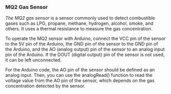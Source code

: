 ### MQ2 Gas Sensor

  *The MQ2 gas sensor* is a sensor commonly used to detect combustible gases such as LPG, propane, methane, hydrogen, alcohol, smoke, and others. It uses a thermal resistance to measure the gas concentration.

To operate the MQ2 sensor with Arduino, connect the VCC pin of the sensor to the 5V pin of the Arduino, the GND pin of the sensor to the GND pin of the Arduino, and the AO (analog output) pin of the sensor to an analog input pin of the Arduino. If the DOUT (digital output) pin of the sensor is not used, it can be left unconnected.

For the Arduino code, the AO pin of the sensor should be defined as an analog input. Then, you can use the analogRead() function to read the voltage value from the AO pin of the sensor, which depends on the gas concentration detected by the sensor.


